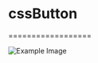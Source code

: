 # cssButton
==================

![Example Image][1]

 [1]: https://github.com/YasumasaSewake/cssButton/tree/master/gif/cssButton.gif